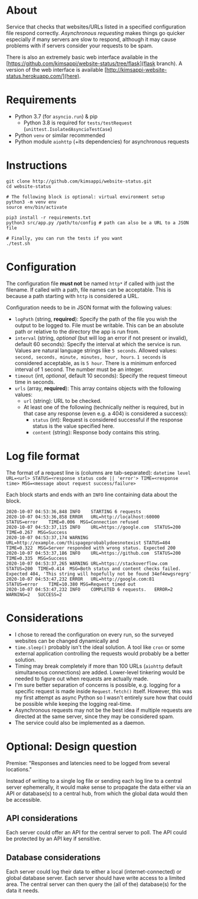 # About
Service that checks that websites/URLs listed in a specified configuration file respond correctly. *Asynchronous requesting* makes things go quicker especially if many servers are slow to respond, although it may cause problems with if servers consider your requests to be spam.

There is also an extremely basic web interface available in the [https://github.com/kimsappi/website-status/tree/flask](flask branch). A version of the web interface is available [http://kimsappi-website-status.herokuapp.com/](here).

# Requirements
* Python 3.7 (for `asyncio.run`) & pip
  * Python 3.8 is required for `tests/testRequest` (`unittest.IsolatedAsyncioTestCase`)
* Python `venv` or similar recommended
* Python module `aiohttp` (+its dependencies) for asynchronous requests

# Instructions
```shell
git clone http://github.com/kimsappi/website-status.git
cd website-status

# The following block is optional: virtual environment setup
python3 -m venv env
source env/bin/activate

pip3 install -r requirements.txt
python3 src/app.py /path/to/config # path can also be a URL to a JSON file

# Finally, you can run the tests if you want
./test.sh
```

# Configuration
The configuration file **must not** be named `http*` if called with just the filename. If called with a path, file names can be acceptable. This is because a path starting with `http` is considered a URL.

Configuration needs to be in JSON format with the following values:
* `logPath` (string, **required**): Specify the path of the file you wish the output to be logged to. File must be writable. This can be an absolute path or relative to the directory the app is run from.
* `interval` (string, *optional* (but will log an error if not present or invalid), default 60 seconds): Specify the interval at which the service is run. Values are natural language strings like `5 seconds`. Allowed values: `second, seconds, minute, minutes, hour, hours`. `1 seconds` is considered acceptable, as is `5 hour`. There is a minimum enforced interval of 1 second. The number must be an integer.
* `timeout` (int, *optional*, default 10 seconds): Specify the request timeout time in seconds.
* `urls` (array, **required**): This array contains objects with the following values:
  * `url` (string): URL to be checked.
  * At least one of the following (technically neither is required, but in that case any response (even e.g. a 404) is considered a success):
    * `status` (int): Request is considered successful if the response status is the value specified here.
    * `content` (string): Response body contains this string.

# Log file format
The format of a request line is (columns are tab-separated):
`datetime level URL=<url> STATUS=<response status code || 'error'> TIME=<response time> MSG=<message about request success/failure>`

Each block starts and ends with an `INFO` line containing data about the block.
```
2020-10-07 04:53:36,848	INFO	STARTING 6 requests
2020-10-07 04:53:36,858	ERROR	URL=http://localhost:60000	STATUS=error	TIME=0.006	MSG=Connection refused
2020-10-07 04:53:37,115	INFO	URL=https://google.com	STATUS=200	TIME=0.267	MSG=Success
2020-10-07 04:53:37,174	WARNING	URL=http://example.com/thispageprobablydoesnotexist	STATUS=404	TIME=0.322	MSG=Server responded with wrong status. Expected 200
2020-10-07 04:53:37,186	INFO	URL=https://github.com	STATUS=200	TIME=0.335	MSG=Success
2020-10-07 04:53:37,265	WARNING	URL=https://stackoverflow.com	STATUS=200	TIME=0.414	MSG=Both status and content checks failed. Expected 404, 'This string will hopefully not be found 34ef4ewgsregrg'
2020-10-07 04:53:47,232	ERROR	URL=http://google.com:81	STATUS=error	TIME=10.380	MSG=Request timed out
2020-10-07 04:53:47,232	INFO	COMPLETED 6 requests.	ERROR=2	WARNING=2	SUCCESS=2
```

# Considerations
* I chose to reread the configuration on every run, so the surveyed websites can be changed dynamically and 
* `time.sleep()` probably isn't the ideal solution. A tool like `cron` or some external application controlling the requests would probably be a better solution.
* Timing may break completely if more than 100 URLs (`aiohttp` default simultaneous connections) are added. Lower-level tinkering would be needed to figure out when requests are actually made.
* I'm sure better separation of concerns is possible, e.g. logging for a specific request is made inside `Request.fetch()` itself. However, this was my first attempt as async Python so I wasn't entirely sure how that could be possible while keeping the logging real-time.
* Asynchronous requests may not be the best idea if multiple requests are directed at the same server, since they may be considered spam.
* The service could also be implemented as a daemon.

# Optional: Design question
Premise: "Responses and latencies need to be logged from several locations."

Instead of writing to a single log file or sending each log line to a central server ephemerally, it would make sense to propagate the data either via an API or database(s) to a central hub, from which the global data would then be accessible.

## API considerations
Each server could offer an API for the central server to poll. The API could be protected by an API key if sensitive.

## Database considerations
Each server could log their data to either a local (internet-connected) or global database server. Each server should have write access to a limited area. The central server can then query the (all of the) database(s) for the data it needs.
